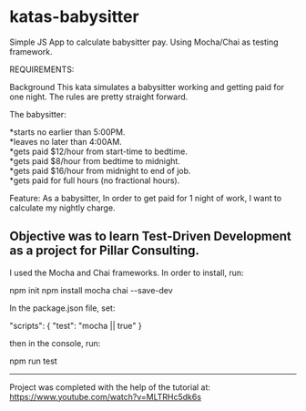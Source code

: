 # katas-babysitter
Simple JS App to calculate babysitter pay. Using Mocha/Chai as testing framework.

REQUIREMENTS:

Background
This kata simulates a babysitter working and getting paid for one night. The rules are pretty straight forward.

The babysitter:

*starts no earlier than 5:00PM.  
*leaves no later than 4:00AM.  
*gets paid $12/hour from start-time to bedtime.  
*gets paid $8/hour from bedtime to midnight.  
*gets paid $16/hour from midnight to end of job.  
*gets paid for full hours (no fractional hours).  

Feature:
As a babysitter,
In order to get paid for 1 night of work,
I want to calculate my nightly charge.

Objective was to learn Test-Driven Development as a project for Pillar Consulting.
---------------------------------------------------------------------------------------------------
I used the Mocha and Chai frameworks. In order to install, run:

npm init
npm install mocha chai --save-dev

In the package.json file, set:

"scripts": {
  "test": "mocha || true"
 }
 
 then in the console, run:
 
 npm run test
 
---------------------------------------------------------------------------------------------------

Project was completed with the help of the tutorial at: https://www.youtube.com/watch?v=MLTRHc5dk6s
